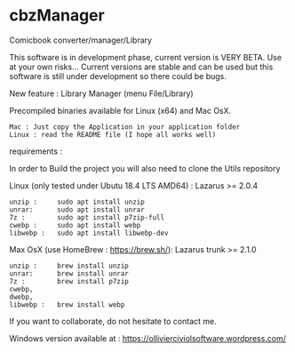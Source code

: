 # cbzManager
Comicbook converter/manager/Library

This software is in development phase, current version is VERY BETA. Use at your own risks...
Current versions are stable and can be used but this software is still under development so there could be bugs.

New feature : Library Manager (menu File/Library)

Precompiled binaries available for Linux (x64) and Mac OsX.

	Mac : Just copy the Application in your application folder
	Linux : read the README file (I hope all works well)

requirements :

In order to Build the project you will also need to clone the Utils repository

Linux (only tested under Ubutu 18.4 LTS AMD64) :
Lazarus >= 2.0.4

	unzip : 	sudo apt install unzip
	unrar: 		sudo apt install unrar
	7z : 		sudo apt install p7zip-full
	cwebp : 	sudo apt install webp
	libwebp : 	sudo apt install libwebp-dev

Max OsX (use HomeBrew : https://brew.sh/):
Lazarus trunk >= 2.1.0

	unzip : 	brew install unzip
	unrar: 		brew install unrar
	7z : 		brew install p7zip
	cwebp,
	dwebp,
	libwebp : 	brew install webp

If you want to collaborate, do not hesitate to contact me.

Windows version available at  : https://ollivierciviolsoftware.wordpress.com/
